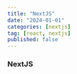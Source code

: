 ```yaml
---
title: "NextJS"
date: "2024-01-01"
categories: [nextjs]
tag: [react, nextjs]
published: false
---
```


### NextJS
